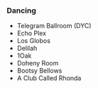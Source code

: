 ### Dancing
* Telegram Ballroom (DYC)
* Echo Plex
* Los Globos
* Delilah
* 1Oak
* Doheny Room
* Bootsy Bellows
* A Club Called Rhonda
